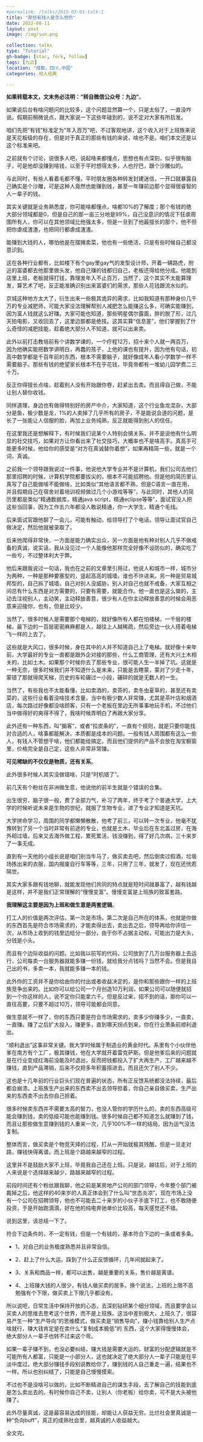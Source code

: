 ```yaml
---
#permalink: /talks/2015-03-01-talk-1
title: "那些有钱人是怎么想的"
date: 2022-08-11
layout: post
image: /img/sun.png

collection: talks
type: "Tutorial"
gh-badge: [star, fork, follow]
tags: [九边]
location: "成都，四川,中国"
categories: 他人经典

---
```

**如果转载本文，文末务必注明：“转自微信公众号：九边”**。

如果说后台有啥问题问的比较多，这个问题显然算一个，只是太俗了，一直没咋说。假期前稍微说点，跟大家说一下这些年碰到的，说不定对大家有所启发。

咱们先把“有钱”标准定为“年入百万”吧，不过客观地讲，这个收入对于上班族来说是天花板级的存在，但是对于真正的那些有钱的来说，啥也不是。咱们本文还是以这个标准来吧。

之前就有个讨论，说很多人吧，说起啥来都懂点，思想也有点深刻，似乎很有脑子，可是他却没赚到啥钱，以至于平时想得太多，人也拧巴，跟个沙雕似的。

与此同时，有些人看着毛都不懂，平时朋友圈各种转发封建迷信，一开口就暴露自己确实是个沙雕，可是这种人竟然也能赚到钱，甚至一年赚前边那个显得很睿智的人一辈子的钱。

其实关键就是业务熟悉度，你可能啥都懂点，啥都10%的了解度；那个有钱的绝大部分领域都是0，但是自己的那一亩三分地是99%，自己没意识的情况下狂虐周围所有人，你可以在其他领域比他强太多，但是一旦到了他最擅长的那个，他不但把你虐成渣渣，也把同行都虐成渣渣。

能赚到大钱的人，哪怕他是在摆摊卖菜，他也有一些绝活，只是有些时候自己都没意识到。

这在各种行业都有，比如楼下有个gay里gay气的发型设计师，开着一辆路虎，附近的富婆都去他那里做头发，他自己赚的钱都归自己，老板还得给他分成。他能到店里上班，老板就得打钱，靠理发年入不止百万，当然了，这个其实不太能算理发，算艺术了吧，反正能准确识别出来富婆们的需求，那些人花钱跟流水似的。

京城这种地方太大了，衍生出来一些极其诡异的需求，比如我知道有那种身价几千万的专业减肥师，可能大家没法理解帮别人减肥怎么能赚这么多，可确实能赚到，因为富人钱就这么好赚。大家可能也知道，那些明星偶尔露面，胖的脱了形，过几天拍电影，又收回去了，这里边那都是绝技。这其实算“信息差”，他们掌握到了什么奇怪的减肥技能，趁着绝大部分人不知道，就可以出来卖。

此外以前打击教培前有个讲数学课的，一个疗程12万，招十来个人就一两百万，因为他确实能把数学讲明白，再蠢的孩子，上他的课也有提升，因为他有句话，初高中数学都是千百年前的东西，根本不需要脑子，就好像成年人看小学数学一样不需要脑子。那些有钱的绝望家长根本不在乎花钱，毕竟帝都有一堆幼儿园学费二三十万。

反正你得擅长点啥，趁着别人没有开始跟你卷，赶紧出去卖。而且得自己做，不能让别人替你收钱。

同样道理，身边也有做得特别好的房产中介，大家知道，这个行业鱼龙混杂，大部分是鱼，极少数是龙，1%的人卖掉了几乎所有的房子，不是能说会道的问题，是长了一张能让人信服的脸，再加上业务纯熟，反正就能得到别人的信任。

在这里我还是想解释下，有时候我们说某个人特别会搞关系，并不是说他有什么明显的社交技巧，如果对方让你看出来了社交技巧，大概率也不是啥高手。真高手可能更多时候，他给你的感受是“对方在真诚替你着想”，如果再精简一些，就是一个词，真诚。

之前我一个领导跟我说过一件事，他说他大学专业并不是计算机，我们公司去他们那里招聘的时候，计算机学院都要拔尖的，根本不可能招聘他。但是他的简历里认真写了自己能做啥不能做啥，比如类似“其他语言都不熟，但是C语言一直在用，并且假期自己在宿舍对着培训视频做过几个小游戏等等”，与此同时，其他人的简历里都是类似“精通数据库，精通java script，精通eclipse等等”，面试官没人把这些当回事，因为工作五六年都没人敢说精通，你一大学生，精通个毛线。

后来面试官跟他聊了一会儿，可能有触动，给领导打了个电话，领导让面试官自己做决定，然后他就被录取了。

后来他爬得非常快，一方面是能力确实出众，另一方面是他有种对别人几乎不做戒备的真诚，说实话，我从没见过一个人能像他那样完全好像不设防似的，确实吃了一些亏，不过整体利大于弊。

他后来跟我说过一句话，我也在之前的文章里引用过，他说人和城市一样，城市分为两种，一种是那种要塞型的，竖起高高的城墙，谁也不许进来。另一种是贸易城邦型的，自己拆了城墙，自己对别人没威胁，别人对自己也就不戒备，大家互相之间总有什么东西是对方需要的，只要有需要，就能合作。他一直也是这么做的，主动去注视别人，主动笑，主动释放善意，很少有人在你主动释放善意的时候会用恶意来迎接你，也有，但是比较少。

当然了，很多时候人是需要那个电梯的，就好像所有人都在怕楼梯，一千层的楼梯，最下边的一百层密密麻麻都是人，越往上人越稀疏，然后旁边一伙人搭着电梯飞一样的上去了。

这些就是大风口，很多时候，身在其中的人并不知道自己上了电梯。就好像十来年前，大学最好的专业一直都是跟外企对接的那些，什么工商管理，还有大兴土木相关的，比如土木。如果那个时候你去了那些专业，很可能人生一半掉了坑。这就是一种无奈，很多时候我们并不知道什么是未来，只能是去瞎蒙，蒙对了少走十年，蒙错了那就得爬天梯，历史的车轮碾过一小段，碾碎的就是无数人的一生。

当然了，有些我也不太能看懂，比如卖酒的，卖茶的，卖冬虫夏草的，甚至还有卖菜的，这些行业看着没啥技术含量，当中有极少数人非常赚，尤其是茶叶店和烟酒店，每次路过好像都没啥顾客，只有一个老板在里边无所事事地玩手机，不过他们当中做得好的爽得不得了，我啥时候弄明白了再跟大家分享。

此外还有一种东西，叫“掮客”，或者“拉皮条的”，一直有个规则，就是只要你能找对合适的人，啥事都能解决，本质都是成本的问题。一般有钱人周围都有这么一些人，有钱人不管想干啥，他们都能给搞定。而且他们提供的产品不会放在淘宝橱窗里，价格完全是自己定，这些人非常非常赚。

**可见稀缺的不仅仅是物质，还有关系**。

此外很多时候人其实没做错啥，只是“时机错了”。

前几天有个粉丝在非洲做生意，他说他的前半生就是个错误的合集。

出生很穷，脑子很一般，费了全部力气，补习了两年，终于考了个普通大学，上大学的时候听说未来是生物的世纪，就报了生物专业，进了专业才知道是天坑。

大学拼命学习，周围的同学都懒懒散散，他考了前三，可以转一次专业，他毫不犹豫转到了另一个当时非常有前途的专业，也就是土木，毕业后在东北盖过房，在海外砌过墙，后来又去海外做工程，累死累活，钱没赚到，得了好几次病，三十来岁了一事无成。

直到有一天他的小组长说是咱们别当牛马了，做买卖去吧，然后倒卖过假酒，垃圾场拣出来的衣服，国内报废自行车等等，三年，只用了三年，就发了，现在还恍若隔世。

其实大家多跟有钱地聊，就能发现他们共同的特点就是短时间就暴富了，越有钱越是这样，并不是我们正常理解的“慢慢变富”。慢慢变富是上班族的致富套路。

**我理解这主要是因为上班和做生意是两套逻辑**。

打工人的价值是两次评估，第一次是市场，第二次是自己所在的体系，也就是你做的东西首先是符合市场需求的，才能卖得出去，卖出去之后，领导再给你评估一次，从市场上收到的钱里边给分一部分，由于你不占据主动权，可能出力是大头，分钱是小头。

而且有个边际收益的问题。比如我以前写的代码，公司放到了几万台服务器上去运行，公司每卖一台服务器就能多赚一份钱，就给我分点钱吗？当然不会。但是我自己出的书，多卖一本，我就能多赚一本的钱。

此外你的工资并不是你给由你的付出或者收益决定的，是你和那些跟你一样的上班族竞争出来的。比如你可以给公司一个月创造10万利润，如果公司可以随便就招到一个你这样的人，说不定你只能拿六千。但是反过来，招不到的话，那你可以一直往高要，只要不超过10万，领导可能都会同意。

做生意就不一样了，你的东西只要是符合市场需求的，卖多少你赚多少，一直卖，一直赚。赚了之后扩大投入，赚更多，直到哪天拐点到来，你在行业萧条前顺利退出。

“顺利退出”这事非常关键。我大学时候属于制造业的黄金时代。系里有个小伙伴他爹在南方有个工厂，极其赚钱，他在大学就开着雷克萨斯。但是他爹后来的问题就是在行业变成红海前没能及时退出，反而把钱都投入了扩大再生产，工厂越来越不赚钱，直到产品滞销，后来不仅把多年积蓄搭进去，而且还欠了别人不少。

这也是十几年前的行业巨头们现在普遍的状态，所有正反馈系统都没法持续，最后都会崩溃。上班族生产出来的东西卖不出去领导担着，你自己亲自做买卖，生产出来的东西卖不出去你自己担着。

很多时候卖东西并不需要太高的智力，也没人管你的学历什么的，卖的东西高级可能会赚到钱，卖的低级可能也能赚到钱。很多时候自己都不知道怎么就赚到了钱，而且让那些做生意赚到钱的人重来一次，几乎100%不一样的结局，因为运气没法复制。

整体而言，做买卖是个物竞天择的过程，打从一开始就极其残酷，但是一旦走对路，赚钱快得离谱。而上班是个路越来越窄的过程。

这里并不是鼓励大家不上班，毕竟我自己还在上班。只是说，越往后，对于上班的人来说是个选择越来越少，路越来越窄的过程。

前段时间还有个粉丝跟我聊，他之前是某房地产公司的部门领导，今年整个部门被裁掉之后，他这样的40来岁的人真正体会到了什么叫“世态炎凉”。现在市场上没有一个公司在招聘领导，他也不可能去二十来岁的小伙子手底下打工，也不敢随便投资，于是开始跑滴滴，好在他的纯电奔驰单价比较高，每天感觉还不错。

说到这里，该总结一下了。

符合下边条件的，不一定有钱，但是一个有钱的，基本符合下边的一条或者多条。

* 1、对自己的业务极度熟悉并且非常自信。

* 2、赶上了什么大运，踩到了什么正反馈循环，几年间就起来了。

* 3、关系和商品一样，都可以出售，越是重要的关系，售价越是离谱。

* 4、上班赚大钱的人很少，有钱人做买卖的居多。换个说法，上班的上限不高勉强有个下限，做买卖上下限几乎都没有。

所以说吧，日常生活中保持开放的心态，去深刻钻研某个细分领域，而且要学会以买卖人的思维去思考这个世界，而不是上班族。这当中差别极大，上班久了，很容易产生一种“生产导向”的思维模式，做买卖是“销售导向”，赚小钱靠给别人生产点啥就行，赚大钱肯定是在卖什么“复制成本极低”的 东西，这个大家得慢慢体会，绝大部分人一辈子也转不过来这个弯。

如果一辈子赚不到，也没必要纠结，赚大钱是需要大运的，财富的分配逻辑就是不可能所有人都富，只能是一小部分人，这也就决定了绝大部分人一辈子只能是在平淡中度过。绝大部分赚钱手段别说教给你了，赚到钱的人自己重走一遍，结果也不一样。所以也别纠结了，只能是自己慢慢摸索。

不过也不是没啥可以做的，比如不断精进自己的谋生手段，去了解自己的技能到底是怎么卖出去的。有时候你自己不卖，让别人（你老板）给你卖，可不是大头被他赚了。

此外尽量真诚，这是最容易达成的技能，却能让人获益无穷。比烂社会里真诚是一种“负向buff”，真正的成熟社会里，越真诚的人收益越大。

全文完。


